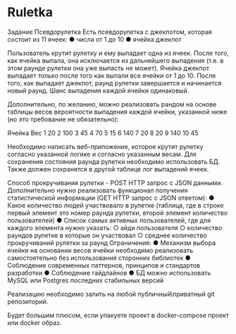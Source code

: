 # Ruletka
Задание Псевдорулетка 
Есть псевдорулетка с джекпотом, которая состоит из 11 ячеек:
●	числа от 1 до 10
●	ячейка джекпот

Пользователь крутит рулетку и ему выпадает одна из ячеек. После того, как ячейка выпала, она исключается из дальнейшего выпадения (т.е. в этом раунде рулетки она уже выпасть не может). Ячейка джекпот выпадает только после того как выпали все ячейки от 1 до 10. После того, как выпадает джекпот, раунд рулетки завершается и начинается новый раунд. Шанс выпадения каждой ячейки одинаковый.

Дополнительно, по желанию, можно реализовать рандом на основе таблицы весов вероятности выпадения каждой ячейки, указанной ниже (но это требование не обязательно):

Ячейка	Вес
1	20
2	100
3	45
4	70
5	15
6	140
7	20
8	20
9	140
10	45

Необходимо написать веб-приложение, которое крутит рулетку согласно указанной логике и согласно указанным весам. Для сохранения состояния раунда рулетки необходимо использовать БД. Также должен сохранятся в другой таблице лог выпадений ячеек.



Способ прокручивания рулетки - POST HTTP запрос с JSON данными.
Дополнительно нужно реализовать функционал получения статистической информации (GET HTTP запрос с JSON ответом):
●	Какое количество людей участвовало в рулетке (таблица, где в строке первый элемент это номер раунда рулетки, второй элемент количество пользователей)
●	Список самых активных пользователей, где для каждого элемента нужно указать:
○	айди пользователя
○	количество раундов рулетке в которые он участвовал
○	среднее количество прокручиваний рулетки за раунд
Ограничения:
●	Механизм выбора ячейки на основании весов ячейки необходимо реализовать самостоятельно без использования сторонних библиотек
●	Соблюдение современных паттернов, принципов и стандартов разработки
●	Соблюдение гайдлайнов
●	БД можно использовать MySQL или Postgres последних стабильных версий

Реализацию необходимо залить на любой публичный\приватный git репозиторий. 

Будет большим плюсом, если упакуете проект в docker-compose проект или docker образ.
